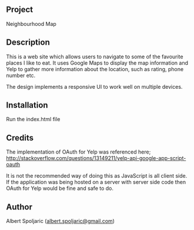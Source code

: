 Project
-------
Neighbourhood Map

Description
-----------
This is a web site which allows users to navigate to some of the favourite places I like to eat.
It uses Google Maps to display the map information and Yelp to gather more information about the location, such as rating, phone number etc.

The design implements a responsive UI to work well on multiple devices.

Installation
------------
Run the index.html file

Credits
-------
The implementation of OAuth for Yelp was referenced here;
http://stackoverflow.com/questions/13149211/yelp-api-google-app-script-oauth

It is not the recommended way of doing this as JavaScript is all client side. If the application was being hosted on a server with server side code then OAuth for Yelp would be fine and safe to do.

Author
------
Albert Spoljaric (albert.spoljaric@gmail.com)